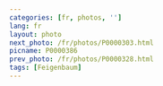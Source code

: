 ```yaml
---
categories: [fr, photos, '']
lang: fr
layout: photo
next_photo: /fr/photos/P0000303.html
picname: P0000386
prev_photo: /fr/photos/P0000328.html
tags: [Feigenbaum]
---
```


